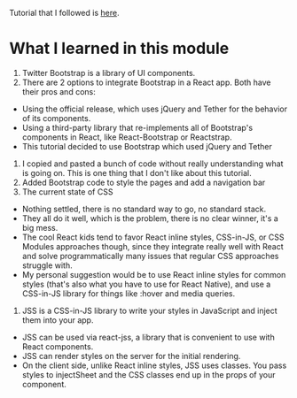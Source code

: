 Tutorial that I followed is [here](https://github.com/huffleman51/js-stack-from-scratch/blob/master/tutorial/08-bootstrap-jss.md#readme).

# What I learned in this module

1. Twitter Bootstrap is a library of UI components.
1. There are 2 options to integrate Bootstrap in a React app. Both have their pros and cons:
  * Using the official release, which uses jQuery and Tether for the behavior of its components.
  * Using a third-party library that re-implements all of Bootstrap's components in React, like React-Bootstrap or Reactstrap.
  * This tutorial decided to use Bootstrap which used jQuery and Tether
1. I copied and pasted a bunch of code without really understanding what is going on. This is one thing that I don't like about this tutorial.
1. Added Bootstrap code to style the pages and add a navigation bar
1. The current state of CSS
  * Nothing settled, there is no standard way to go, no standard stack.
  * They all do it well, which is the problem, there is no clear winner, it's a big mess.
  * The cool React kids tend to favor React inline styles, CSS-in-JS, or CSS Modules approaches though, since they integrate really well with React and solve programmatically many issues that regular CSS approaches struggle with.
  * My personal suggestion would be to use React inline styles for common styles (that's also what you have to use for React Native), and use a CSS-in-JS library for things like :hover and media queries.
1. JSS is a CSS-in-JS library to write your styles in JavaScript and inject them into your app.
  * JSS can be used via react-jss, a library that is convenient to use with React components.
  * JSS can render styles on the server for the initial rendering.
  * On the client side, unlike React inline styles, JSS uses classes. You pass styles to injectSheet and the CSS classes end up in the props of your component.

